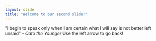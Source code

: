```yaml
---
layout: slide
title: "Welcome to our second slide!"
---
```

"I begin to speak only when I am certain what I will say is not better left unsaid" - *Cato the Younger*
Use the left arrow to go back!
